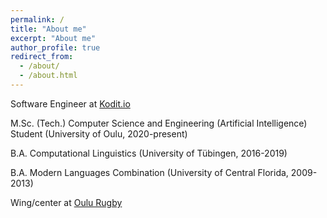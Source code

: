 ```yaml
---
permalink: /
title: "About me"
excerpt: "About me"
author_profile: true
redirect_from: 
  - /about/
  - /about.html
---
```


Software Engineer at [Kodit.io](https://kodit.io)

M.Sc. (Tech.) Computer Science and Engineering (Artificial Intelligence) Student (University of Oulu, 2020-present)

B.A. Computational Linguistics (University of Tübingen, 2016-2019)

B.A. Modern Languages Combination (University of Central Florida, 2009-2013)

Wing/center at [Oulu Rugby](https://oulurugby.com)

